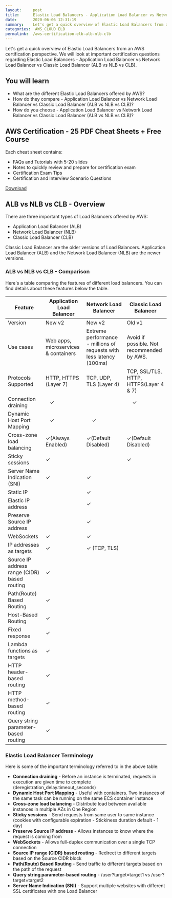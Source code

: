 ```yaml
---
layout:     post
title:      Elastic Load Balancers - Application Load Balancer vs Network Load Balancer vs Classic Load Balancer (ALB vs NLB vs CLB) - AWS Certification
date:       2020-06-06 12:31:19
summary:    Let's get a quick overview of Elastic Load Balancers from an AWS certification perspective. We will look at important certification questions regarding Elastic Load Balancers - Application Load Balancer vs Network Load Balancer vs Classic Load Balancer (ALB vs NLB vs CLB). 
categories:  AWS_CLOUD ELB
permalink:  /aws-certification-elb-alb-nlb-clb
---
```


Let's get a quick overview of Elastic Load Balancers from an AWS certification perspective. We will look at important certification questions regarding Elastic Load Balancers - Application Load Balancer vs Network Load Balancer vs Classic Load Balancer (ALB vs NLB vs CLB).

## You will learn

- What are the different Elastic Load Balancers offered by AWS?
- How do they compare - Application Load Balancer vs Network Load Balancer vs Classic Load Balancer (ALB vs NLB vs CLB)?
- How do you choose - Application Load Balancer vs Network Load Balancer vs Classic Load Balancer (ALB vs NLB vs CLB)?

## AWS Certification - 25 PDF Cheat Sheets + Free Course

Each cheat sheet contains:
- FAQs and Tutorials with 5-20 slides
- Notes to quickly review and prepare for certification exam
- Certification Exam Tips
- Certification and Interview Scenario Questions

<div>
 <a href="https://links.in28minutes.com/cloud-in28minutes-teachable-free-link" target="_blank" class="button instagram">Download</a>
</div>


## ALB vs NLB vs CLB - Overview

There are three important types of Load Balancers offered by AWS:
- Application Load Balancer (ALB)
- Network Load Balancer (NLB)
- Classic Load Balancer (CLB)

Classic Load Balancer are the older versions of Load Balancers. Application Load Balancer (ALB) and the Network Load Balancer (NLB) are the newer versions.


### ALB vs NLB vs CLB - Comparison

Here's a table comparing the features of different load balancers. You can find details about these features below the table.

| Feature |  Application Load Balancer | Network Load Balancer | Classic Load Balancer |
|--|--|--|--|
| Version  | New v2 | New v2 | Old v1|
| Use cases  | Web apps, microservices & containers | Extreme performance - millions of requests with less latency (100ms) | Avoid if possible. Not recommended by AWS. |
| Protocols Supported  | HTTP, HTTPS (Layer 7) | TCP, UDP, TLS (Layer 4) | TCP, SSL/TLS, HTTP, HTTPS(Layer 4 & 7) |
| Connection draining  |  &nbsp;&nbsp;&nbsp;✓ |  |  &nbsp;&nbsp;&nbsp;&nbsp;✓ |
| Dynamic Host Port Mapping  |  &nbsp;&nbsp;&nbsp;✓ |  &nbsp;&nbsp;&nbsp;&nbsp;✓ | &nbsp; |
| Cross-zone load balancing |  ✓(Always Enabled) |  ✓(Default Disabled) |  ✓(Default Disabled) |
| Sticky sessions |  ✓ |  |  ✓ |
| Server Name Indication (SNI) |  ✓ |  ✓ |  |
| Static IP |  |  ✓ |  |
| Elastic IP address  |  |  ✓ |  |
| Preserve Source IP address |  |  ✓ |  |
| WebSockets  |  ✓ |  ✓ | &nbsp; |
| IP addresses as targets |  ✓ |  ✓ (TCP, TLS) |  |
| Source IP address range (CIDR) based routing |  ✓ |  |  |
| Path(Route) Based Routing |  ✓ |  |  |
| Host-Based Routing   |  ✓ |  |  |
| Fixed response |   ✓ |  |  |
| Lambda functions as targets   |  ✓ |  |  |
| HTTP header-based routing   |  ✓ |  |  |
| HTTP method-based routing   |  ✓ |  |  |
| Query string parameter-based routing |  ✓ |  | &nbsp; |

### Elastic Load Balancer Terminology

Here is some of the important terminology referred to in the above table:
- **Connection draining** - Before an instance is terminated, requests in execution are given time to complete (deregistration_delay.timeout_seconds)
- **Dynamic Host Port Mapping** - Useful with containers. Two instances of the same task can be running on the same ECS container instance
- **Cross-zone load balancing** - Distribute load between available instances in multiple AZs in One Region
- **Sticky sessions** - Send requests from same user to same instance (cookies with configurable expiration  - Stickiness duration default - 1 day)
- **Preserve Source IP address**  - Allows instances to know where the request is coming from
- **WebSockets** - Allows full-duplex communication over a single TCP connection
- **Source IP range (CIDR) based routing** - Redirect to different targets based on the Source CIDR block
- **Path(Route) Based Routing** - Send traffic to different targets based on the path of the request
- **Query string parameter-based routing** - /user?target=target1 vs /user?target=target2
- **Server Name Indication (SNI)** - Support multiple websites with different SSL certificates with one Load Balancer